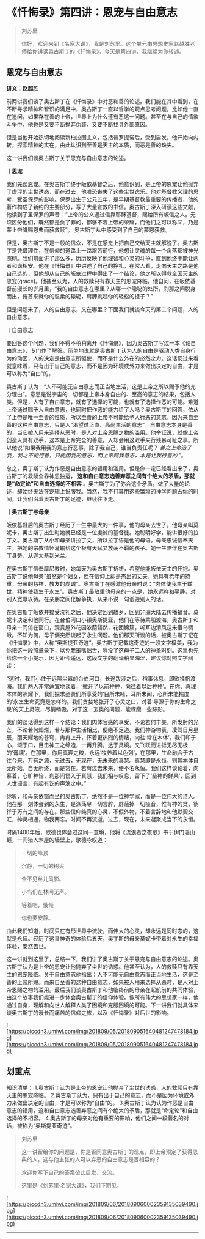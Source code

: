 # 《忏悔录》第四讲：恩宠与自由意志

> 刘苏里
> 
> 你好，欢迎来到《名家大课》，我是刘苏里。这个单元由思想史家赵越胜老师给你讲读奥古斯丁的《忏悔录》，今天是第四讲，我继续为你转述。

## 恩宠与自由意志

 **讲义：赵越胜**

前两讲我们谈了奥古斯丁在《忏悔录》中对恶和善的论述。我们能在其中看到，在不断寻求精神和智识的满足中，奥古斯丁一直以哲学的观点思考问题，比如他一直在追问，如果存在善的上帝，世界上为什么还有恶这一问题。甚至在与自己的情欲斗争中，他也是又要不断抛弃伪装，又要不断找寻外部原因。

但是当他开始热切地阅读新柏拉图主义，包括普罗提诺后，受到启发，他开始向内转，探索精神的实在，由此认识到至善是天主的本质，而恶是善的缺失。

这一讲我们谈奥古斯丁关于恩宠与自由意志的论述。

 **丨恩宠**

我们先谈恩宠。在奥古斯丁终于皈依基督之后，他意识到，是上帝的恩宠让他抛弃了虚浮的尘世诱惑，而在过去，他唯恐丧失了这些尘世逸乐。他对基督教义理的思考，受圣保罗的影响。保罗出生于公元五年，是早期基督教最重要的传播者，他的著作构成了新约的主要部分，写了大量宣教的书信。奥古斯丁深入研读这些文献，他读到了圣保罗的声音：“上帝的公义通过信靠耶稣基督，赐给所有皈信之人。无须区分他们，既然都是负了罪的，都够不着上帝的荣耀，而他们之可以称义，乃是蒙上帝降赐恩典而获救赎”。 奥古斯丁从中感受到了自己的蒙恩获救。

但是，奥古斯丁不是一般的信众，不是在感觉上把自己交给天主就解脱了。奥古斯丁是凭借理性，在信仰的道路上一路艰苦前行，他想让灵魂的每一个角落都被神光照彻。我们前面讲了那么多，历历反映了他理智和心灵的斗争，直到他终于能让两者和谐相安。他在《忏悔录》中讲述了自己的挣扎，在常人看，走向天主之路是他自己选的，但他却从自己的皈依过程中得出了一个结论，他之所以得救全因天主的恩宠(grace)。他甚至认为，人的救赎只有靠天主的恩宠降临。他自问，在皈依基督前漫长的岁月里，“我的自由意志在哪里？从哪一个隐秘的处所，刹那之间脱身而出，俯首来就你的温柔的辕轭，肩胛挑起你的轻松的担子？”

但是问题来了，人的自由意志，又在哪里？下面我们就谈今天的第二个问题，人的自由意志。

丨自由意志

要回答这个问题，我们不得不稍稍离开《忏悔录》，因为奥古斯丁写过一本《论自由意志》，专门作了解答。简单地说就是奥古斯丁认为人的自由是驱动人类自身行为的动因，人的决定是由意志所驱使，而不是什么外在的必然之力。这话反过来看就意味着，只有出于自己的意志，而不是因为环境或外力来做出决定的自由，才是可以称为“自由”的。

奥古斯丁认为：“人不可能无自由意志而正当地生活，这是上帝之所以赐予他的充分理由”。意思是说宇宙的一切都是上帝本身自由的、至高的意志的结果，包括人类。但是，人有了自由意志，就有了选择的可能，也就有了选择作恶的可能。难道上帝通过赐予人自由意志，也同时把作恶的能力给了人吗？奥古斯丁的回答，依从了上帝是唯一至善的性质，所以至善的上帝不可能给予人行恶的意志，因为来自至善的这种自由意志，只是人“渴望过正直、高尚生活的意志”。自由意志本身是善的，当它被人用来选择从恶时，是人对上帝恩赐之物的滥用。他举证说，就像上帝创造人具有双手，这本是上帝完全的善意。人却会用这双手来行残暴可耻之事。所以他说“如果我用我的意志行恶事，除了我自己，谁当负责任呢？ *善之上帝造了我，我之不能行善，只能因我的意志，而上帝赐我意志，本是让我行善的* ”。

总之，奥丁斯丁认为作恶是自由意志的错用和滥用。但是你一定已经看出来了，奥古斯丁的救赎全靠神恩独运， **这和自由意志选善弃恶之间有个绝大的矛盾，那就是“命定论”和自由选择的不相容** 。奥古斯丁为了弥合这个矛盾，做了大量的论述，却始终无法在逻辑上说服我。当然，我不打算用这些繁琐的神学问题占你的时间，让我们沿着奥古斯丁的足迹，继续往下走。

 **丨奥古斯丁与母亲**

皈依基督后的奥古斯丁经历了一生中最大的一件事，他的母亲去世了。他母亲叫莫妮卡，奥古斯丁出生时她就已经是一位虔诚的基督徒。她聪明好学，能讲很好的拉丁文。奥古斯丁从小和母亲讲拉丁文，所以拉丁语是他的母语。母亲忠诚信奉天主，把她的宗教情怀灌输给这个极有天赋又放荡不羁的孩子。她一生陪伴在奥古斯丁身旁，从迦太基到米兰。

在奥古斯丁信奉摩尼教时，她每天为奥古斯丁祈祷，希望他能皈依天主的怀抱。奥古斯丁说他母亲“虽然是个妇女，但在信仰上却是杰出的丈夫。她具有老年的持重，母亲的慈祥，教友的虔诚”。奥古斯丁在感激他母亲时说：“肉体使我生于兹世，精神使我生于永生”。奥古斯丁最敬重他母亲的一点是，她永远祥和平静，对别人宽厚以待。在亲朋之间化解争执，从来不说一句诋毁别人的话。

在奥古斯丁皈依并接受洗礼之后，他决定回到故乡，回到非洲大陆去传播福音。莫妮卡决定和他同行。在台伯河口小镇奥斯提亚，他们在等待乘船渡海，奥古斯丁和母亲一同倚在窗口，观赏屋外花园浓荫翳然，花团锦簇，听耳边清风送来宿鸟啁啾。不知为何，母子俩突然谈起了永生问题。他们那天所谈的话，被奥古斯丁记在《忏悔录》中，人称“奥斯提亚奇迹”。奥古斯丁记载这奇迹的一段文字极美，我为你把这一段照章录下，以免我笨嘴拙舌，辱没了这母子二人的神圣时刻。这里也先给你一个小提示，因为距今遥远，这段文字的翻译稍显晦涩，建议你对照文字阅读：

“这时，我们小住于远隔尘嚣的台伯河口，长途跋涉之后，稍事休息，即欲挂帆渡海。我们两人非常适宜地谈着，‘撇开了以前种种，向往着以后种种’。在你、真理本体的照耀下，我们探求圣贤们所享受的‘目所未睹，耳所未闻，心所未能揣度的’永生生命究竟是怎样的。我们贪婪地张开了心灵之口，对着‘导源于你的生命之泉’的天上灵液，尽情畅吸。对于这一玄奥的问题，能琢磨一些踪影。

我们的谈话得到这样一个结论：我们肉体官感的享受，不论若何丰美，所发射的光芒，不论若何灿烂，若与那种生活相比，便绝不足道。我们神游物表，凌驾日月星辰，丽天耀地的苍穹，冉冉上升，怀着更热烈的情绪，向往‘常在本体’。我们印于心，颂于口，目击神工之缔造，一再升腾，达于灵境。又飞跃而进抵无尽无极的‘膏壤’。在那里，你用真理之粮，永远‘牧养着以色列’，在那里，生命融合于古往今来，万有之源，无过去，无现在，无未来的真慧。真慧即是永恒，则其本体自无所始，自无所终，而是常在。若有过去未来，便不名永恒。我们这样谈论着，向慕着，心旷神怡，刹那间悟入于真慧，我们相与叹息，留下了‘圣神的鲜果’，回到人世语言，有起有讫的声浪之中。”

你听，和母亲依窗而坐的奥古斯丁，绝然不是一位神学家，而是一位伟大的诗人。他在那一刻体会到的永生，是涤荡尽一切言辞，屏蔽掉一切噪音，惟有神的灵，徜徉于万有之间的存在。那些信仰纯真的心灵，不假外物，不着言辞地和他默契交汇，神灵相通，物我两忘。时间不再流逝，过去，现在，未来凝聚成当下的永恒。

时隔1400年后，歌德也体会过这同一意境，他将《流浪者之夜歌》书于伊门瑙山巅，一间猎人木屋的墙壁上，歌德咏叹道：

> 一切的峰顶
> 
> 沉静，一切的树尖
> 
> 全不见丝儿风影。
> 
> 小鸟们在林间无声。
> 
> 等着吧，俄倾
> 
> 你也要安静。

由此我们知道，时间只在有形世界中流驶，而伟大的心灵，却永远是同时态的，这就是永恒。经历了这番神奇的体验后五天，奥丁斯的母亲莫妮卡带着对永生的幸福体验，安然去世。

这一讲就到这里了，总结一下，我们讲了奥古斯丁关于恩宠与自由意志的论述。奥古斯丁认为是上帝的恩宠让他抛弃了尘世的诱惑。他甚至认为，人的救赎只有靠天主的恩宠降临。关于自由意志他指出：人不可能无自由意志而正当地生活，这是至善的上帝所赐。而来自至善的这种自由意志，如果被人用来选择从恶时，是人对上帝恩赐之物的滥用。最后我们谈奥古斯丁和他临终前的母亲在起航前的共同体验，由这个故事我们能进一步体会奥古斯丁的信仰体验。像所有伟大的思想家一样，他通过自身，理解和向世人解释人类了困境和克服困境的可能。下一讲我们就具体来谈奥古斯丁的漫长而痛苦的信仰之旅，以及《忏悔录》对后世的影响。

![https://piccdn3.umiwi.com/img/201809/05/201809051640481247478184.jpg](https://piccdn3.umiwi.com/img/201809/05/201809051640481247478184.jpg)

## 划重点

知识清单：
1.奥古斯丁认为是上帝的恩宠让他抛弃了尘世的诱惑，人的救赎只有靠天主的恩宠降临。
2.奥古斯丁认为，只有出于自己的意志，而不是因为环境或外力来做出决定的自由，才是可以称为“自由”的。
3.奥古斯丁认为认为作恶是自由意志的错用，这和自由意志选善弃恶之间有个绝大的矛盾，那就是“命定论”和自由选择的不相容。
4.奥古斯丁的母亲对他有重要的影响，他们之间一段著名的对话，被称为“奥斯提亚奇迹”。

> 刘苏里
> 
> 这一讲留给你的问题是，你是否同意奥古斯丁的观点，即上帝预定了获得恩典的人，这与他主张的人可以弃恶的自由意志是否相容的？
> 
> 欢迎你写下自己的答案彼此启发、交流。
> 
> 这里是《刘苏里·名家大课》，我们下期见。

![https://piccdn3.umiwi.com/img/201809/06/201809060002359135039490.jpg](https://piccdn3.umiwi.com/img/201809/06/201809060002359135039490.jpg)

---
